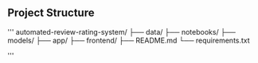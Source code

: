 ## Project Structure

'''
automated-review-rating-system/
├── data/
├── notebooks/
├── models/
├── app/
├── frontend/
├── README.md
└── requirements.txt

'''
